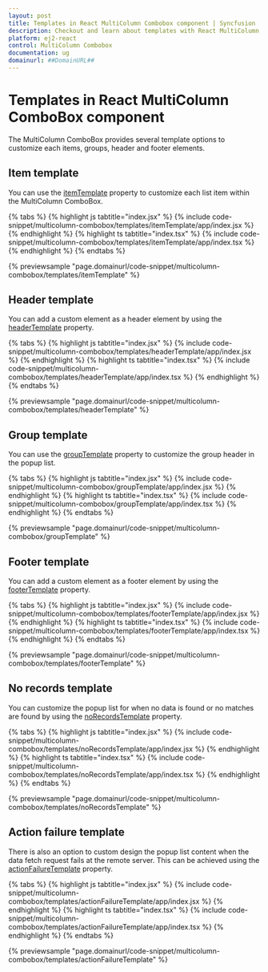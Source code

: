 ```yaml
---
layout: post
title: Templates in React MultiColumn Combobox component | Syncfusion
description: Checkout and learn about templates with React MultiColumn Combobox component of Syncfusion Essential JS 2 and more.
platform: ej2-react
control: MultiColumn Combobox
documentation: ug
domainurl: ##DomainURL##
---
```


# Templates in React MultiColumn ComboBox component

The MultiColumn ComboBox provides several template options to customize each items, groups, header and footer elements.

## Item template

You can use the [itemTemplate](https://ej2.syncfusion.com/react/documentation/api/multicolumn-combobox/#itemtemplate) property to customize each list item within the MultiColumn ComboBox.

{% tabs %}
{% highlight js tabtitle="index.jsx" %}
{% include code-snippet/multicolumn-combobox/templates/itemTemplate/app/index.jsx %}
{% endhighlight %}
{% highlight ts tabtitle="index.tsx" %}
{% include code-snippet/multicolumn-combobox/templates/itemTemplate/app/index.tsx %}
{% endhighlight %}
{% endtabs %}

{% previewsample "page.domainurl/code-snippet/multicolumn-combobox/templates/itemTemplate" %}

## Header template

You can add a custom element as a header element by using the [headerTemplate](https://ej2.syncfusion.com/react/documentation/api/multicolumn-combobox/column/#headertemplate) property.

{% tabs %}
{% highlight js tabtitle="index.jsx" %}
{% include code-snippet/multicolumn-combobox/templates/headerTemplate/app/index.jsx %}
{% endhighlight %}
{% highlight ts tabtitle="index.tsx" %}
{% include code-snippet/multicolumn-combobox/templates/headerTemplate/app/index.tsx %}
{% endhighlight %}
{% endtabs %}

{% previewsample "page.domainurl/code-snippet/multicolumn-combobox/templates/headerTemplate" %}

## Group template

You can use the [groupTemplate](https://ej2.syncfusion.com/react/documentation/api/multicolumn-combobox/#grouptemplate) property to customize the group header in the popup list.

{% tabs %}
{% highlight js tabtitle="index.jsx" %}
{% include code-snippet/multicolumn-combobox/groupTemplate/app/index.jsx %}
{% endhighlight %}
{% highlight ts tabtitle="index.tsx" %}
{% include code-snippet/multicolumn-combobox/groupTemplate/app/index.tsx %}
{% endhighlight %}
{% endtabs %}

{% previewsample "page.domainurl/code-snippet/multicolumn-combobox/groupTemplate" %}

## Footer template

You can add a custom element as a footer element by using the [footerTemplate](https://ej2.syncfusion.com/react/documentation/api/multicolumn-combobox/#footertemplate) property.

{% tabs %}
{% highlight js tabtitle="index.jsx" %}
{% include code-snippet/multicolumn-combobox/templates/footerTemplate/app/index.jsx %}
{% endhighlight %}
{% highlight ts tabtitle="index.tsx" %}
{% include code-snippet/multicolumn-combobox/templates/footerTemplate/app/index.tsx %}
{% endhighlight %}
{% endtabs %}

{% previewsample "page.domainurl/code-snippet/multicolumn-combobox/templates/footerTemplate" %}

## No records template

You can customize the popup list for when no data is found or no matches are found by using the [noRecordsTemplate](https://ej2.syncfusion.com/react/documentation/api/multicolumn-combobox/#norecordstemplate) property.

{% tabs %}
{% highlight js tabtitle="index.jsx" %}
{% include code-snippet/multicolumn-combobox/templates/noRecordsTemplate/app/index.jsx %}
{% endhighlight %}
{% highlight ts tabtitle="index.tsx" %}
{% include code-snippet/multicolumn-combobox/templates/noRecordsTemplate/app/index.tsx %}
{% endhighlight %}
{% endtabs %}

{% previewsample "page.domainurl/code-snippet/multicolumn-combobox/templates/noRecordsTemplate" %}

## Action failure template

There is also an option to custom design the popup list content when the data fetch request fails at the remote server. This can be achieved using the [actionFailureTemplate](https://ej2.syncfusion.com/react/documentation/api/multicolumn-combobox/#actionfailuretemplate) property.

{% tabs %}
{% highlight js tabtitle="index.jsx" %}
{% include code-snippet/multicolumn-combobox/templates/actionFailureTemplate/app/index.jsx %}
{% endhighlight %}
{% highlight ts tabtitle="index.tsx" %}
{% include code-snippet/multicolumn-combobox/templates/actionFailureTemplate/app/index.tsx %}
{% endhighlight %}
{% endtabs %}

{% previewsample "page.domainurl/code-snippet/multicolumn-combobox/templates/actionFailureTemplate" %}
